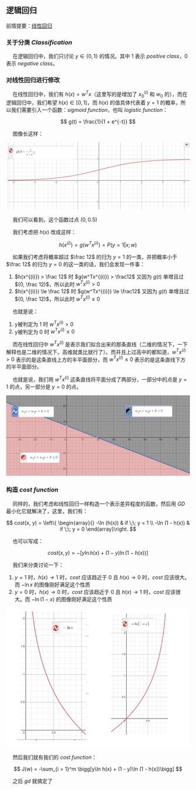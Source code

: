## 逻辑回归

前情提要：[线性回归](./LinearRegression.md)

### 关于分类 $Classification$

&emsp; 在逻辑回归中，我们只讨论 $y\in\{0, 1\}$ 的情况。其中 $1$ 表示 $positive \; class$，$0$ 表示 $negative \; class$。

### 对线性回归进行修改

&emsp; 在线性回归中，我们有 $h(x) = w^Tx$（这里写的是增加了 $x^{(i)}_0$ 和 $w_0$ 的），而在逻辑回归中，我们希望 $h(x) \in [0, 1]$，而 $h(x)$ 的值具体代表着 $y = 1$ 的概率，所以我们需要引入一个函数：$sigmoid \; function$，也叫 $logistic \; function$：

$$ g(t) = \frac{1}{1 + e^{-t}} $$

&emsp; 图像长这样：

![](./pic/LoR1.png)

&emsp; 我们可以看到，这个函数过点 $(0, 0.5)$

&emsp; 我们考虑把 $h(x)$ 改成这样：

$$ h(x^{(i)}) = g(w^Tx^{(i)}) = P(y = 1 | x ; w) $$

&emsp; 如果我们考虑将概率超过 $\frac 12$ 的归为 $y = 1$ 的一类，并把概率小于 $\frac 12$ 的归为 $y = 0$ 的这一类的话，我们会发现一件事：

1. $h(x^{(i)}) > \frac 12$ 时 $g(w^Tx^{(i)}) > \frac12$ 又因为 $g(t)$ 单增且过 $(0, \frac 12)$，所以此时 $w^Tx^{(i)} > 0$
2. $h(x^{(i)}) \le \frac 12$ 时 $g(w^Tx^{(i)}) \le \frac12$ 又因为 $g(t)$ 单增且过 $(0, \frac 12)$，所以此时 $w^Tx^{(i)} \le 0$

&emsp; 也就是说：

1. y被判定为 $1$ 时 $w^Tx^{(i)} > 0$
2. y被判定为 $0$ 时 $w^Tx^{(i)} \le 0$

&emsp; 而在线性回归中 $w^Tx^{(i)}$ 是表示我们拟合出来的那条直线（二维的情况下，一下解释也是二维的情况下，高维就类比就行了）。而并且上过高中的都知道，$w^Tx^{(i)} > 0$ 表示的是这条直线上方的半平面部分，而 $w^Tx^{(i)} \le 0$ 表示的是这条直线下方的半平面部分。

&emsp; 也就是说，我们用 $w^Tx^{(i)}$ 这条直线将平面分成了两部分，一部分中的点是 $y = 1$ 的点，另一部分是 $y = 0$ 的点。

![](./pic/LoR2.png)

### 构造 $cost \; function$

&emsp; 同样的，我们考虑和线性回归一样构造一个表示差异程度的函数，然后用 $GD$ 最小化它就解决了，这里，我们有：

$$ cost(x, y) = \left\{ \begin{array}{} -\ln (h(x)) & if \;\; y = 1 \\ -\ln (1 - h(x)) & if \;\; y = 0 \end{array}\right. $$

&emsp; 也可以写成：

$$ cost(x, y) = -\bigg[y\ln h(x) + (1 - y)\ln (1 - h(x))\bigg] $$

&emsp; 我们来分类讨论一下：

1. $y = 1$ 时，$h(x) \rightarrow 1$ 时，$cost$ 应该趋近于 $0$ 且 $h(x) \rightarrow 0$ 时，$cost$ 应该很大。而 $-\ln x$ 的图像刚好满足这个性质
2. $y = 0$ 时，$h(x) \rightarrow 0$ 时，$cost$ 应该趋近于 $0$ 且 $h(x) \rightarrow 1$ 时，$cost$ 应该很大。而 $-\ln (1-x)$ 的图像刚好满足这个性质

![](./pic/LoR3.png)

&emsp; 然后我们就有我们的 $cost \; function$：

$$ J(w) = -\sum_{i = 1}^m \bigg[y\ln h(x) + (1 - y)\ln (1 - h(x))\bigg] $$

&emsp; 之后 $gd$ 就搞定了